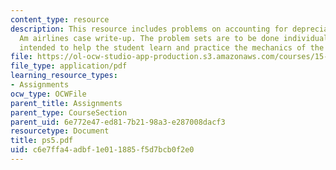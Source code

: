```yaml
---
content_type: resource
description: This resource includes problems on accounting for depreciation, Delta-Pan
  Am airlines case write-up. The problem sets are to be done individually and are
  intended to help the student learn and practice the mechanics of the course material.
file: https://ol-ocw-studio-app-production.s3.amazonaws.com/courses/15-501-introduction-to-financial-and-managerial-accounting-spring-2004/c6e7ffa4adbf1e011885f5d7bcb0f2e0_ps5.pdf
file_type: application/pdf
learning_resource_types:
- Assignments
ocw_type: OCWFile
parent_title: Assignments
parent_type: CourseSection
parent_uid: 6e772e47-ed81-7b21-98a3-e287008dacf3
resourcetype: Document
title: ps5.pdf
uid: c6e7ffa4-adbf-1e01-1885-f5d7bcb0f2e0
---
```

